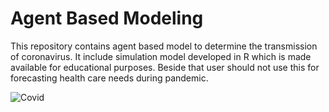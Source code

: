 
# Agent Based Modeling
This repository contains agent based model to determine the transmission of coronavirus. It include simulation model developed in R which is made available for educational purposes. Beside that user should not use this for forecasting health care needs during pandemic.

![Covid](https://user-images.githubusercontent.com/15358343/124605871-14c25580-de8c-11eb-92d1-67811ff00f40.png)
